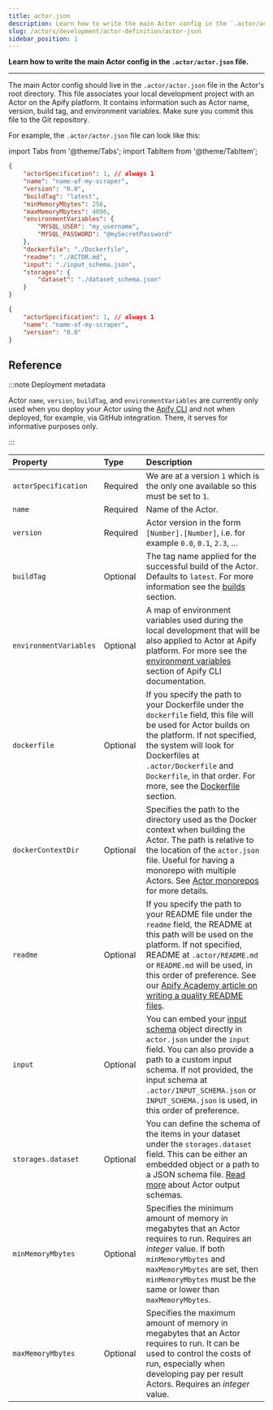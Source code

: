 ```yaml
---
title: actor.json
description: Learn how to write the main Actor config in the `.actor/actor.json` file.
slug: /actors/development/actor-definition/actor-json
sidebar_position: 1
---
```


**Learn how to write the main Actor config in the `.actor/actor.json` file.**

---

The main Actor config should live in the `.actor/actor.json` file in the Actor's root directory. This file associates your local development project with an Actor on the Apify platform. It contains information such as Actor name, version, build tag, and environment variables. Make sure you commit this file to the Git repository.

For example, the `.actor/actor.json` file can look like this:

import Tabs from '@theme/Tabs';
import TabItem from '@theme/TabItem';

<Tabs groupId="main">
<TabItem value="Full actor.json" label="Full actor.json">

```json
{
    "actorSpecification": 1, // always 1
    "name": "name-of-my-scraper",
    "version": "0.0",
    "buildTag": "latest",
    "minMemoryMbytes": 256,
    "maxMemoryMbytes": 4096,
    "environmentVariables": {
        "MYSQL_USER": "my_username",
        "MYSQL_PASSWORD": "@mySecretPassword"
    },
    "dockerfile": "./Dockerfile",
    "readme": "./ACTOR.md",
    "input": "./input_schema.json",
    "storages": {
        "dataset": "./dataset_schema.json"
    }
}
```

</TabItem>
<TabItem value="Minimal actor.json" label="Minimal actor.json">

```json
{
    "actorSpecification": 1, // always 1
    "name": "name-of-my-scraper",
    "version": "0.0"
}
```

</TabItem>
</Tabs>

## Reference

:::note Deployment metadata

Actor `name`, `version`, `buildTag`, and `environmentVariables` are currently only used when you deploy your Actor using the [Apify CLI](/cli) and not when deployed, for example, via GitHub integration. There, it serves for informative purposes only.

:::

| Property               | Type     | Description |
|:------------------------|:-------- |:----------- |
| `actorSpecification`   | Required | We are at a version `1` which is the only one available so this must be set to `1`. |
| `name`                 | Required | Name of the Actor. |
| `version`              | Required | Actor version in the form `[Number].[Number]`, i.e. for example `0.0`, `0.1`, `2.3`, ... |
| `buildTag`             | Optional | The tag name applied for the successful build of the Actor. Defaults to `latest`. For more information see the [builds](../builds_and_runs/builds.md) section. |
| `environmentVariables` | Optional | A map of environment variables used during the local development that will be also applied to Actor at Apify platform. For more see the [environment variables](/cli/docs/vars) section of Apify CLI documentation. |
| `dockerfile`           | Optional | If you specify the path to your Dockerfile under the `dockerfile` field, this file will be used for Actor builds on the platform. If not specified, the system will look for Dockerfiles at `.actor/Dockerfile` and `Dockerfile`, in that order. For more, see the [Dockerfile](./dockerfile.md) section. |
| `dockerContextDir`     | Optional | Specifies the path to the directory used as the Docker context when building the Actor. The path is relative to the location of the `actor.json` file. Useful for having a monorepo with multiple Actors. See [Actor monorepos](../deployment/source_types.md#actor-monorepos) for more details. |
| `readme`               | Optional | If you specify the path to your README file under the `readme` field, the README at this path will be used on the platform. If not specified, README at `.actor/README.md` or `README.md` will be used, in this order of preference. See our [Apify Academy article on writing a quality README files](/academy/get-most-of-actors/actor-readme). |
| `input`                | Optional | You can embed your [input schema](./input_schema/index.md) object directly in `actor.json` under the `input` field. You can also provide a path to a custom input schema. If not provided, the input schema at `.actor/INPUT_SCHEMA.json` or `INPUT_SCHEMA.json` is used, in this order of preference. |
| `storages.dataset`     | Optional | You can define the schema of the items in your dataset under the `storages.dataset` field. This can be either an embedded object or a path to a JSON schema file. [Read more](./output_schema.md#specification-version-1) about Actor output schemas. |
| `minMemoryMbytes`      | Optional | Specifies the minimum amount of memory in megabytes that an Actor requires to run. Requires an _integer_ value. If both `minMemoryMbytes` and `maxMemoryMbytes` are set, then `minMemoryMbytes` must be the same or lower than `maxMemoryMbytes`. |
| `maxMemoryMbytes`      | Optional | Specifies the maximum amount of memory in megabytes that an Actor requires to run. It can be used to control the costs of run, especially when developing pay per result Actors. Requires an _integer_ value. |
